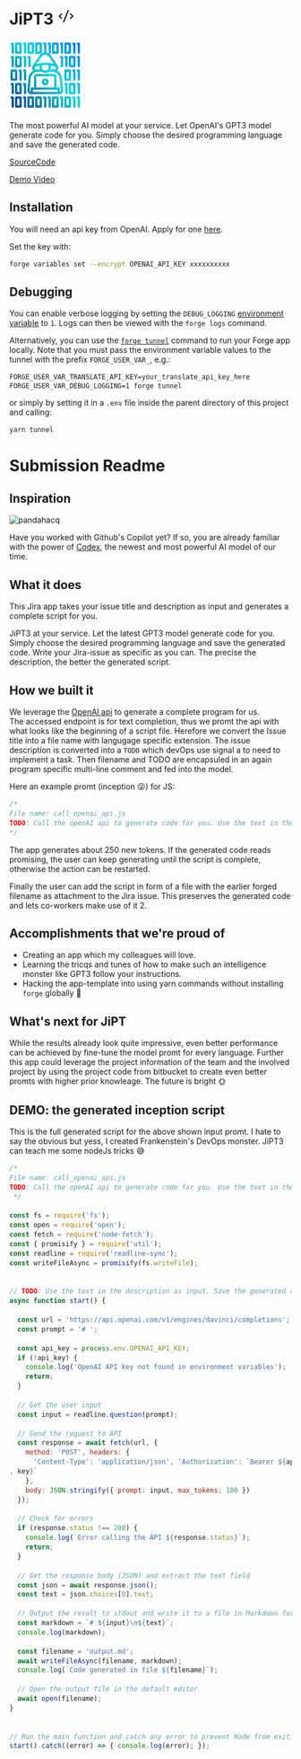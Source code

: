 # JiPT3 ![hsvg](res/codeGen.svg)

![svg](res/codeGenHacq.svg)


The most powerful AI model at your service. Let OpenAI's GPT3 model generate code for you.
Simply choose the desired programming language and save the generated code.

[SourceCode](https://github.com/3lLobo/JiraHacq)

[Demo Video](https://youtu.be/jaU0wSHGOLU)

## Installation

You will need an api key from OpenAI.
Apply for one [here](https://beta.openai.com/).

Set the key with:
```bash
forge variables set --encrypt OPENAI_API_KEY xxxxxxxxxx
```

## Debugging

You can enable verbose logging by setting the `DEBUG_LOGGING` [environment variable](https://developer.atlassian.com/platform/forge/environments/) to `1`. Logs can then be viewed with the `forge logs` command.

Alternatively, you can use the [`forge tunnel`](https://developer.atlassian.com/platform/forge/change-the-frontend-with-forge-ui/#set-up-tunneling) command to run your Forge app locally. Note that you must pass the environment variable values to the tunnel with the prefix `FORGE_USER_VAR_`, e.g.:

```
FORGE_USER_VAR_TRANSLATE_API_KEY=your_translate_api_key_here FORGE_USER_VAR_DEBUG_LOGGING=1 forge tunnel
```

or simply by setting it in a `.env` file inside the parent directory of this project and calling:
```
yarn tunnel
```

# Submission Readme

## Inspiration
![pandahacq](https://user-images.githubusercontent.com/25290565/199091825-c3cec1d3-4694-4218-9582-9f46959cdc7a.svg)

Have you worked with Github's Copilot yet?
If so, you are already familiar with the power of [Codex](https://gpt3demo.com/category/code-generation), the newest and most powerful AI model of our time.

## What it does
This Jira app takes your issue title and description as input and generates a complete script for you.

JiPT3 at your service. Let the latest GPT3 model generate code for you. Simply choose the desired programming language and save the generated code.
Write your Jira-issue as specific as you can. The precise the description, the better the generated script. 

## How we built it

We leverage the [OpenAI api](https://beta.openai.com/https://beta.openai.com/) to generate a complete program for us.  
The accessed endpoint is for text completion, thus we promt the api with what looks like the beginning of a script file.
Herefore we convert the Issue title into a file name with langugage specific extension.
The issue description is converted into a `TODO` which devOps use signal a to need to implement a task.
Then filename and TODO are encapsuled in an again program specific multi-line comment and fed into the model.

Here an example promt (inception 😜) for JS:
```js
/*
File name: call_openai_api.js
TODO: Call the openAI api to generate code for you. Use the text in the description as input. Save the generated code as markdown file in the root directory.
*/
```
The app generates about 250 new tokens. If the generated code reads promising, the user can keep generating until the script is complete, otherwise the action can be restarted.

Finally the user can add the script in form of a file with the earlier forged filename as attachment to the Jira issue. This preserves the generated code and lets co-workers make use of it 2.


## Accomplishments that we're proud of

- Creating an app which my colleagues will love.
- Learning the tricqs and tunes of how to make such an intelligence monster like GPT3 follow your instructions.
- Hacking the app-template into using yarn commands without installing `forge` globally 🐳

## What's next for JiPT

While the results already look quite impressive, even better performance can be achieved by fine-tune the model promt for every language.
Further this app could leverage the project information of the team and the involved project by using the project code from bitbucket to create even better promts with higher prior knowleage.
The future is bright 🌞

## DEMO: the generated inception script

This is the full generated script for the above shown input promt.
I hate to say the obvious but yess, I created Frankenstein's DevOps monster. JiPT3 can teach me some nodeJs tricks 😅
```js
/* 
File name: call_openai_api.js
TODO: Call the openAI api to generate code for you. Use the text in the description as input. Save the generated code as markdown file in the root directory.
 */

const fs = require('fs');
const open = require('open');
const fetch = require('node-fetch');
const { promisify } = require('util');
const readline = require('readline-sync');
const writeFileAsync = promisify(fs.writeFile);


// TODO: Use the text in the description as input. Save the generated code as markdown file in the root directory. 
async function start() {

  const url = 'https://api.openai.com/v1/engines/davinci/completions';
  const prompt = '# ';

  const api_key = process.env.OPENAI_API_KEY;
  if (!api_key) {
    console.log('OpenAI API key not found in environment variables');
    return;
  }

  // Get the user input
  const input = readline.question(prompt);

  // Send the request to API
  const response = await fetch(url, {
    method: 'POST', headers: {
      'Content-Type': 'application/json', 'Authorization': `Bearer ${api_,
, key}`
    },
    body: JSON.stringify({ prompt: input, max_tokens: 100 })
  });

  // Check for errors
  if (response.status !== 200) {
    console.log(`Error calling the API ${response.status}`);
    return;
  }

  // Get the response body (JSON) and extract the text field
  const json = await response.json();
  const text = json.choices[0].text;

  // Output the result to stdout and write it to a file in Markdown format
  const markdown = `# ${input}\n${text}`;
  console.log(markdown);

  const filename = 'output.md';
  await writeFileAsync(filename, markdown);
  console.log(`Code generated in file ${filename}`);

  // Open the output file in the default editor
  await open(filename);
}


// Run the main function and catch any error to prevent Node from exiting with a non-zero status code
start().catch((error) => { console.log(error); });
````